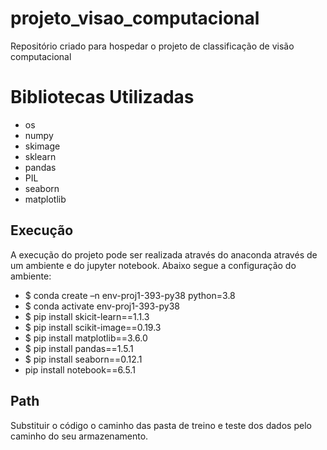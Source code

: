 # projeto_visao_computacional
Repositório criado para hospedar o projeto de classificação de  visão computacional

# Bibliotecas Utilizadas
* os
* numpy
* skimage
* sklearn
* pandas
* PIL
* seaborn 
* matplotlib

## Execução
A execução do projeto pode ser realizada através do anaconda através de um ambiente e do jupyter notebook.
Abaixo segue a configuração do ambiente:
* $ conda create –n env-proj1-393-py38 python=3.8
* $ conda activate env-proj1-393-py38
* $ pip install skicit-learn==1.1.3
* $ pip install scikit-image==0.19.3
* $ pip install matplotlib==3.6.0
* $ pip install pandas==1.5.1
* $ pip install seaborn==0.12.1
* pip install notebook==6.5.1

## Path
Substituir  o código o caminho das pasta de treino e teste dos dados pelo caminho do seu armazenamento.

